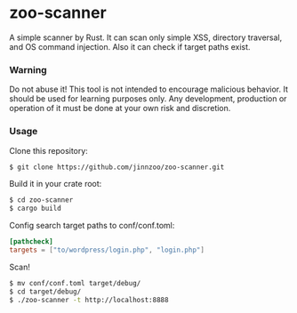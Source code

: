 zoo-scanner
=====
A simple scanner by Rust. It can scan only simple XSS, directory traversal, 
and OS command injection. Also it can check if target paths exist.

### Warning

Do not abuse it!
This tool is not intended to encourage malicious behavior.
It should be used for learning purposes only.
Any development, production or operation of it must be done at your own risk and discretion.

### Usage

Clone this repository:

```sh
$ git clone https://github.com/jinnzoo/zoo-scanner.git
```

Build it in your crate root:

```sh
$ cd zoo-scanner
$ cargo build
```

Config search target paths to conf/conf.toml:
```toml
[pathcheck]
targets = ["to/wordpress/login.php", "login.php"]
```

Scan!
```sh
$ mv conf/conf.toml target/debug/
$ cd target/debug/
$ ./zoo-scanner -t http://localhost:8888
```

